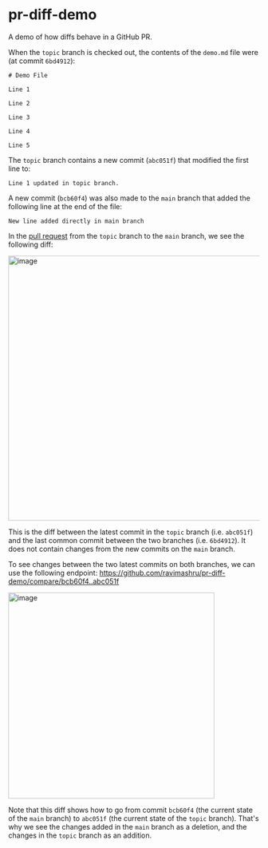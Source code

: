 # pr-diff-demo
A demo of how diffs behave in a GitHub PR.


When the `topic` branch is checked out, the contents of the `demo.md` file were (at commit `6bd4912`):

```
# Demo File

Line 1

Line 2

Line 3

Line 4

Line 5
```

The `topic` branch contains a new commit (`abc051f`) that modified the first line to:

```
Line 1 updated in topic branch.
```


A new commit (`bcb60f4`) was also made to the `main` branch that added the following line at the end of the file:

```
New line added directly in main branch
```


In the [pull request](https://github.com/ravimashru/pr-diff-demo/pull/2/files) from the `topic` branch to the `main` branch, we see the following diff:

<img width="531" alt="image" src="https://user-images.githubusercontent.com/8961232/110755496-0910aa80-826f-11eb-9742-8810b39b7a3e.png">


This is the diff between the latest commit in the `topic` branch (i.e. `abc051f`) and the last common commit between the two branches (i.e. `6bd4912`). It does not contain changes from the new commits on the `main` branch.

To see changes between the two latest commits on both branches, we can use the following endpoint: https://github.com/ravimashru/pr-diff-demo/compare/bcb60f4..abc051f

<img width="413" alt="image" src="https://user-images.githubusercontent.com/8961232/110756272-fcd91d00-826f-11eb-9c3d-da1fa5e2d2c2.png">


Note that this diff shows how to go from commit `bcb60f4` (the current state of the `main` branch) to `abc051f` (the current state of the `topic` branch). That's why we see the changes added in the `main` branch as a deletion, and the changes in the `topic` branch as an addition.
